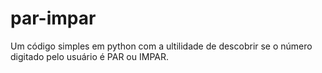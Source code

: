 # par-impar
Um código simples em python com a ultilidade de descobrir se o número digitado pelo usuário é PAR ou IMPAR.
